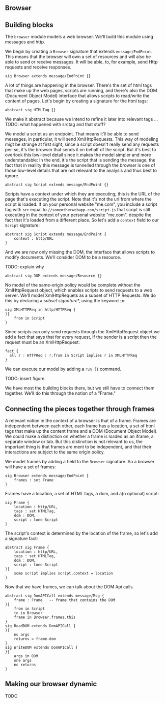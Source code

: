 Browser
-------

Building blocks
---------------

The `browser` module models a web browser. We'll build this module using
messages and http.

We begin by creating a `Browser` signature that extends `message/EndPoint`.
This means that the browser will own a set of resources and will also be able
to send or receive messages. It will be able, to, for example, send Http
requests and receive responses.

```
sig Browser extends message/EndPoint {}
```

A lot of things are happening in the browser. There's the set of html tags that
make up the web pages, scripts are running, and there's also the DOM
(Document Object Model) interface that allows scripts to read/write the content
of pages. Let's begin by creating a signature for the html tags:

```
abstract sig HTMLTag {}
```

We make it abstract because we intend to refine it later into relevant tags
... TODO: what happened with srctag and that stuff?

We model a script as an endpoint. That means it'll be able to send messages, in
particular, it will send XmlHttpRequests. This way of modeling migt be strange at
first sight, since a script doesn't really send any requests per-se, it's the
browser that sends it on behalf of the script. But it's best to overlook this
low-level detail since it makes the model simpler and more understandable:
In the end, it's the script that is sending the message, the fact that in
reallity this message is tunnelled through the browser is one of those low-level
details that are not relevant to the analysis and thus best to ignore.

```
abstract sig Script extends message/EndPoint {}
```

Scripts have a context under which they are executing, this is the URL of the
page that's executing the script. Note that it's not the url from where the
script is loaded. If on your personal website "me.com", you include a script tag
with `src` equal to `//someotherwebapp.com/script.js` that script is still
executing in the context of your personal website "me.com", despite the fact
that it's loaded from a different place. So let's add a `context` field to our
`Script` signature:

```
abstract sig Script extends message/EndPoint {
	context : http/URL
}
```

And we are now only missing the DOM, the interface that allows scripts to modify
documents. We'll consider DOM to be a resource.

TODO: explain why

```
abstract sig DOM extends message/Resource {}
```

No model of the same-origin policy would be complete without the XmlHttpRequest
object, which enables scripts to send requests to a web server. We'll model
XmlHttpRequets as a subset of HTTP Requests. We do this by declaring a
*subset signature**, using the keyword `in`:

```
sig XMLHTTPReq in http/HTTPReq {
}{
	from in Script
}
```

Since scripts can only send requests through the XmlHttpRequest object we
add a fact that says that for every request, if the sender is a script then
the request must be an XmlHttpRequest:

```
fact {
  all r : HTTPReq | r.from in Script implies r in XMLHTTPReq
}
```

We can execute our model by adding a `run {}` command.

TODO: insert figure.

We have most the building blocks there, but we still have to connect them
together. We'll do this through the notion of a "Frame."


Connecting the pieces together through frames
---------------------------------------------

A relevant notion in the context of a browser is that of a frame. Frames are
independent between each other, each frame has a location, a set of html tags
that make up the content frame and a DOM (Document Object Model). We could
make a distinction on whether a frame is loaded as an
iframe, a separate window or tab. But this distinction is not relevant to us,
the important thing is that frames are ment to be independent, and that their
interactions are subject to the same origin policy.

We model frames by adding a field to the `Browser` signature. So a browser will
have a set of frames:

```
sig Browser extends message/EndPoint {
	frames : set Frame
}
```

Frames have a location, a set of HTML tags, a dom, and a(n optional) script:

```
sig Frame {
	location : http/URL,
	tags : set HTMLTag,
	dom : DOM,
	script : lone Script
}
```

The script's context is determined by the location of the frame, so let's add
a signature fact:

```
abstract sig Frame {
	location : http/URL,
	tags : set HTMLTag,
	dom : DOM,
	script : lone Script
}{
	some script implies script.context = location
}
```

Now that we have frames, we can talk about the DOM Api calls.

```
abstract sig DomAPICall extends message/Msg {
	frame : Frame	-- frame that contains the DOM
}{
	from in Script
	to in Browser
	frame in Browser.frames.this
}
sig ReadDOM extends DomAPICall {
}{
	no args
	returns = frame.dom
}
sig WriteDOM extends DomAPICall {
}{
	args in DOM
	one args
	no returns
}
```

Making our browser dynamic
--------------------------

TODO
